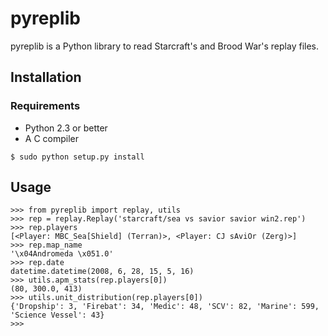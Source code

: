 # pyreplib #

pyreplib is a Python library to read Starcraft's and Brood War's replay
files.

## Installation ##

### Requirements ###

  * Python 2.3 or better
  * A C compiler

```
$ sudo python setup.py install
```

## Usage ##

```
>>> from pyreplib import replay, utils
>>> rep = replay.Replay('starcraft/sea vs savior savior win2.rep')
>>> rep.players
[<Player: MBC_Sea[Shield] (Terran)>, <Player: CJ sAviOr (Zerg)>]
>>> rep.map_name
'\x04Andromeda \x051.0'
>>> rep.date
datetime.datetime(2008, 6, 28, 15, 5, 16)
>>> utils.apm_stats(rep.players[0])
(80, 300.0, 413)
>>> utils.unit_distribution(rep.players[0])
{'Dropship': 3, 'Firebat': 34, 'Medic': 48, 'SCV': 82, 'Marine': 599,
'Science Vessel': 43}
>>> 
```